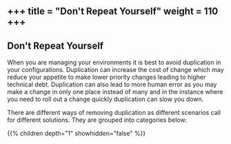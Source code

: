 +++
title = "Don't Repeat Yourself"
weight = 110
+++
---


## Don't Repeat Yourself

When you are managing your environments it is best to avoid duplication in your configurations.  Duplication can 
increase the cost of change which may reduce your appetite to make lower priority changes leading to higher technical
debt.  Duplication can also lead to more human error as you may make a change in only one place instead of many and in
the instance where you need to roll out a change quickly duplication can slow you down.

There are different ways of removing duplication as different scenarios call for different solutions.  They are grouped 
into categories below:

{{% children depth="1" showhidden="false" %}}
